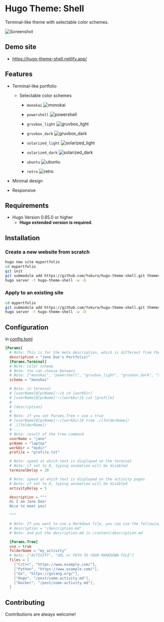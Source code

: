 # Hugo Theme: Shell
Terminal-like theme with selectable color schemes.

![Screenshot](https://raw.githubusercontent.com/Yukuro/hugo-theme-shell/master/images/motion.gif)

## Demo site
- https://hugo-theme-shell.netlify.app/

## Features
- Terminal-like portfolio
    - Selectable color schemes
        - `monokai`
        ![monokai](https://raw.githubusercontent.com/Yukuro/hugo-theme-shell/master/images/monokai.png)

        - `powershell`
        ![powershell](https://raw.githubusercontent.com/Yukuro/hugo-theme-shell/master/images/powershell.png)

        - `gruvbox_light`
        ![gruvbox_light](https://raw.githubusercontent.com/Yukuro/hugo-theme-shell/master/images/gruvbox_light.png)

        - `gruvbox_dark`
        ![gruvbox_dark](https://raw.githubusercontent.com/Yukuro/hugo-theme-shell/master/images/gruvbox_dark.png)

        - `solarized_light`
        ![solarized_light](https://raw.githubusercontent.com/Yukuro/hugo-theme-shell/master/images/solarized_light.png)

        - `solarized_dark`
        ![solarized_dark](https://raw.githubusercontent.com/Yukuro/hugo-theme-shell/master/images/solarized_dark.png)

        - `ubuntu`
        ![ubuntu](https://raw.githubusercontent.com/Yukuro/hugo-theme-shell/master/images/ubuntu.png)

        - `retro`
        ![retro](https://raw.githubusercontent.com/Yukuro/hugo-theme-shell/master/images/retro.png)
        
- Minimal design
- Responsive

## Requirements
- Hugo Version 0.85.0 or higher
    - **Hugo extended version is required**.

## Installation
### Create a new website from scratch
```bash
hugo new site myportfolio
cd myportfolio
git init
git submodule add https://github.com/Yukuro/hugo-theme-shell.git themes/hugo-theme-shell
hugo server -t hugo-theme-shell -w -D
```

### Apply to an existing site
```bash
cd myportfolio
git submodule add https://github.com/Yukuro/hugo-theme-shell.git themes/hugo-theme-shell
hugo server -t hugo-theme-shell -w -D
```

## Configuration
in [config.toml](config/_default/config.toml)
```toml
[Params]
  # Note: This is for the meta description, which is different from the "description" displayed in the terminal.
  description = "Jane Doe's Portfolio!"
  [Params.Terminal]
  # Note: color schema
  # Note: You can choose between
  # Note: ["monokai", "powershell", "gruvbox_light", "gruvbox_dark", "solarized_light", "solarized_dark", "ubuntu", "retro"]
  schema = "monokai"

  # Note: in terminal
  # [userName]@[pcName]:~/$ cd [workDir]
  # [userName]@[pcName]:~/[workDir]$ cat [profile]
  #
  # [description]
  #
  # Note: if you set Params.Tree > use = true
  # [userName]@[pcName]:~/[workDir]$ tree ./[folderName]/
  # ./[folderName]/
  # ...
  # Note: result of the tree command
  userName = "jane"
  pcName = "laptop"
  workDir = "mydir"
  profile = "profile.txt"

  # Note: speed at which text is displayed on the terminal
  # Note: if set to 0, typing animation will be disabled
  terminalDelay = 20

  # Note: speed at which text is displayed on the activity pages
  # Note: if set to 0, typing animation will be disabled
  activityDelay = 5

  description = """
  Hi I am Jane Doe!
  Nice to meet you!

  """

  # Note: If you want to use a Markdown file, you can use the following
  # description = "/description.md"
  # Note: and put the description.md in /content/description.md

  [Params.Tree]
  use = true
  folderName = "my_activity"
  # Note: ["ACTIVITY", "URL or PATH TO YOUR MARKDOWN FILE"]
  files = [ 
    ["C/C++", "https://www.example.com/"],
    ["Python", "https://www.example.com/"],
    ["Go", "https://golang.org/"],
    ["Hugo", "/post/some-activity.md"],
    ["Docker", "/post/some-activity.md"],
  ]
```

## Contributing
Contributions are always welcome!
